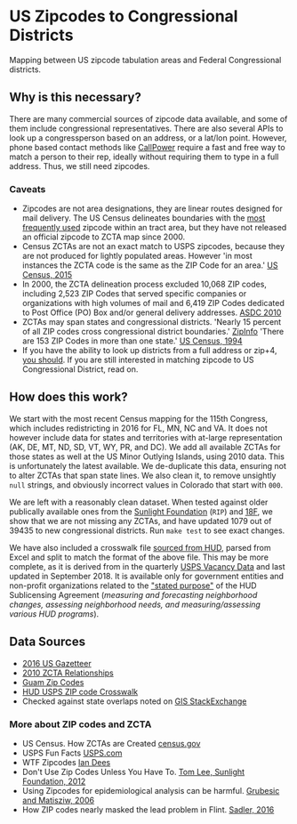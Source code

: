 # US Zipcodes to Congressional Districts

Mapping between US zipcode tabulation areas and Federal Congressional districts.


## Why is this necessary?

There are many commercial sources of zipcode data available, and some of them include congressional representatives. There are also several APIs to look up a congressperson based on an address, or a lat/lon point. However, phone based contact methods like [CallPower](https://github.com/spacedogXYZ/call-power) require a fast and free way to match a person to their rep, ideally without requiring them to type in a full address. Thus, we still need zipcodes.

### Caveats
- Zipcodes are not area designations, they are linear routes designed for mail delivery. The US Census delineates boundaries with the [most frequently used](https://www.census.gov/geo/reference/zcta/zcta_delin_anim.html) zipcode within an tract area, but they have not released an official zipcode to ZCTA map since 2000.
- Census ZCTAs are not an exact match to USPS zipcodes, because they are not produced for lightly populated areas. However 'in most instances the ZCTA code is the same as the ZIP Code for an area.' [US Census, 2015](https://www.census.gov/geo/reference/zctas.html)
- In 2000, the ZCTA delineation process excluded 10,068 ZIP codes, including 2,523 ZIP Codes that served specific companies or organizations with high volumes of mail and 6,419 ZIP Codes dedicated to Post Office (PO) Box and/or general delivery addresses. [ASDC 2010](http://cber.cba.ua.edu/asdc/zip_zcta.html)
- ZCTAs may span states and congressional districts. 'Nearly 15 percent of all ZIP codes cross congressional district boundaries.' [ZipInfo](https://www.zipinfo.com/products/cdz/cdz.htm) 'There are 153 ZIP Codes in more than one state.' [US Census, 1994](https://www.census.gov/population/www/documentation/twps0007/twps0007.html)
- If you have the ability to look up districts from a full address or zip+4, [you should](https://sunlightfoundation.com/2012/01/19/dont-use-zipcodes/). If you are still interested in matching zipcode to US Congressional District, read on.

## How does this work?

We start with the most recent Census mapping for the 115th Congress, which includes redistricting in 2016 for FL, MN, NC and VA. It does not however include data for states and territories with at-large representation (AK, DE, MT, ND, SD, VT, WY, PR, and DC). We  add all available ZCTAs for those states as well at the US Minor Outlying Islands, using 2010 data. This is unfortunately the latest available. We de-duplicate this data, ensuring not to alter ZCTAs that span state lines. We also clean it, to remove unsightly `null` strings, and obviously incorrect values in Colorado that start with `000`.

We are left with a reasonably clean dataset. When tested against older publically available ones from the [Sunlight Foundation](https://sunlightlabs.github.io/congress/#zip-codes-to-congressional-districts]) (`RIP`) and [18F](https://github.com/18F/openFEC/blob/master/data/natl_zccd_delim.csv), we show that we are not missing any ZCTAs, and have updated 1079 out of 39435 to new congressional districts. Run `make test` to see exact changes.

We have also included a crosswalk file [sourced from HUD](https://www.huduser.gov/portal/datasets/usps_crosswalk.html#codebook), parsed from Excel and split to match the format of the above file. This may be more complete, as it is derived from in the quarterly [USPS Vacancy Data](https://www.huduser.gov/portal/datasets/usps.html) and last updated in September 2018. It is available only for government entities and non-profit organizations related to the ["stated purpose"](https://www.huduser.gov/portal/usps/sublicense_agreement.html#statedpurpose) of the HUD Sublicensing Agreement (*measuring and forecasting neighborhood changes, assessing neighborhood needs, and measuring/assessing various HUD programs*).

## Data Sources

- [2016 US Gazetteer](https://www.census.gov/geo/maps-data/data/gazetteer2016.html)
- [2010 ZCTA Relationships](https://www.census.gov/geo/maps-data/data/zcta_rel_overview.html)
- [Guam Zip Codes](http://mcog.guam.gov/guam_zip_codes.html)
- [HUD USPS ZIP code Crosswalk](https://www.huduser.gov/portal/datasets/usps_crosswalk.html#data)
- Checked against state overlaps noted on [GIS StackExchange](http://gis.stackexchange.com/questions/53918/determining-which-us-zipcodes-map-to-more-than-one-state-or-more-than-one-city)

### More about ZIP codes and ZCTA
- US Census. How ZCTAs are Created [census.gov](https://www.census.gov/geo/reference/zctas.html)
- USPS Fun Facts [USPS.com](https://about.usps.com/who-we-are/postal-facts/fun-facts.htm)
- WTF Zipcodes [Ian Dees](https://github.com/iandees/wtf-zipcodes)
- Don't Use Zip Codes Unless You Have To. [Tom Lee, Sunlight Foundation, 2012](https://sunlightfoundation.com/2012/01/19/dont-use-zipcodes/)
- Using Zipcodes for epidemiological analysis can be harmful. [Grubesic and Matisziw, 2006](https://www.ncbi.nlm.nih.gov/pmc/articles/PMC1762013/)
- How ZIP codes nearly masked the lead problem in Flint. [Sadler, 2016](http://theconversation.com/how-zip-codes-nearly-masked-the-lead-problem-in-flint-65626)